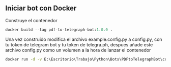 ## Iniciar bot con Docker


Construye el contenedor

```python
docker build --tag pdf-to-telegraph-bot:1.0.0 . 
```


Una vez construido modifica el archivo example.config.py a config.py, con tu token de telegram bot y tu token de telegra.ph, despues añade este archivo config.py como un volumen a la hora de lanzar el contenedor


```bash
docker run -d -v E:\Escritorio\Trabajo\Python\Bots\PDFtoTelegraphBot\config.py:/app/config.py c11   
```